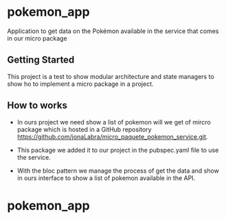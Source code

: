 # pokemon_app

Application to get data on the Pokémon available in the service that comes in our micro package

## Getting Started

This project is a test to show modular architecture and state managers to show ho to implement a micro package in a project.

## How to works

* In ours project we need show a list of pokemon will we get of mircro package which is hosted in a GitHub repository https://github.com/jonaLabra/micro_paquete_pokemon_service.git.

* This package we added it to our project in the pubspec.yaml file to use the service.

* With the bloc pattern we manage the process of get the data and show in ours interface to show a list of pokemon available in the API.

# pokemon_app
